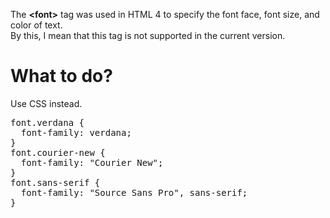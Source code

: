 The <b>&lt;font&gt;</b> tag was used in HTML 4 to specify the font face, font size, and color of text.
<br>
By this, I mean that this tag is not supported in the current version.
<h1>What to do?</h1>
Use CSS instead.
<pre>
font.verdana {
  font-family: verdana;
}
font.courier-new {
  font-family: "Courier New";
}
font.sans-serif {
  font-family: "Source Sans Pro", sans-serif;
}
</pre>
